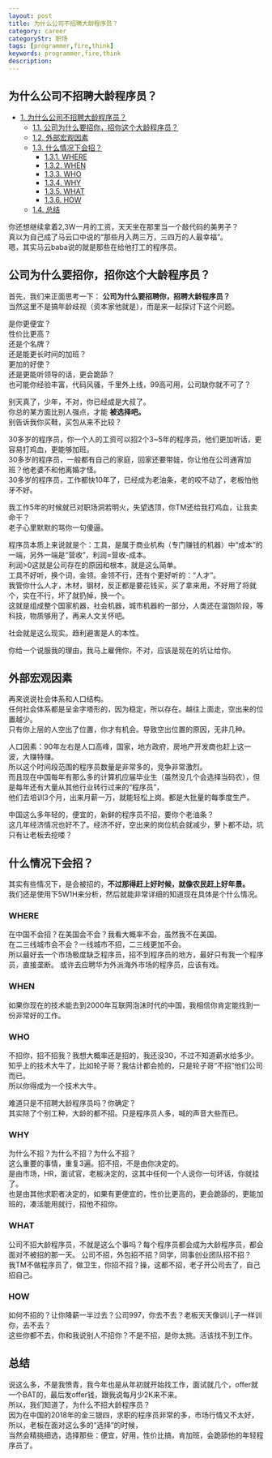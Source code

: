 ```yaml
---
layout: post
title: 为什么公司不招聘大龄程序员？
category: career
categoryStr: 职场
tags: [programmer,fire,think]
keywords: programmer,fire,think
description: 
---
```


<div id="table-of-contents">
<h2>为什么公司不招聘大龄程序员？</h2>
<div id="text-table-of-contents">
<ul>
<li><a href="#sec-1">1. 为什么公司不招聘大龄程序员？</a>
<ul>
<li><a href="#sec-1-1">1.1. 公司为什么要招你，招你这个大龄程序员？</a></li>
<li><a href="#sec-1-2">1.2. 外部宏观因素</a></li>
<li><a href="#sec-1-3">1.3. 什么情况下会招？</a>
<ul>
<li><a href="#sec-1-3-1">1.3.1. WHERE</a></li>
<li><a href="#sec-1-3-2">1.3.2. WHEN</a></li>
<li><a href="#sec-1-3-3">1.3.3. WHO</a></li>
<li><a href="#sec-1-3-4">1.3.4. WHY</a></li>
<li><a href="#sec-1-3-5">1.3.5. WHAT</a></li>
<li><a href="#sec-1-3-6">1.3.6. HOW</a></li>
</ul>
</li>
<li><a href="#sec-1-4">1.4. 总结</a></li>
</ul>
</li>
</ul>
</div>
</div>


你还想继续拿着2,3W一月的工资，天天坐在那里当一个敲代码的美男子？   
真以为自己成了马云口中说的“那些月入两三万，三四万的人最幸福”。   
嗯，其实马云baba说的就是那些在给他打工的程序员。  

## 公司为什么要招你，招你这个大龄程序员？<a id="sec-1-1" name="sec-1-1"></a>

首先，我们来正面思考一下： **公司为什么要招聘你，招聘大龄程序员？**  
当然这里不是搞年龄歧视（资本家他就是），而是来一起探讨下这个问题。  

是你更便宜？  
性价比更高？  
还是个名牌？  
还是能更长时间的加班？  
更加的好使？  
还是更能听领导的话，更会跪舔？  
也可能你经验丰富，代码风骚，千里外上线，99高可用，公司缺你就不可了？  

别天真了，少年，不对，你已经成是大叔了。  
你总的某方面比别人强点，才能 **被选择吧。**  
别告诉我你买鞋，买包从来不比较？  

30多岁的程序员，你一个人的工资可以招2个3~5年的程序员，他们更加听话，更容易打鸡血，更能够加班。  
30多岁的程序员，一般都有自己的家庭，回家还要带娃，你让他在公司通宵加班？他老婆不和他离婚才怪。  
30多岁的程序员，工作都快10年了，已经成为老油条，老的咬不动了，老板怕他牙不好。  

我工作5年的时候就已对职场洞若明火，失望透顶，你TM还给我打鸡血，让我卖命干？  
老子心里默默的骂你一句傻逼。  

程序员本质上来说就是个：工具，是属于商业机构（专门赚钱的机器）中“成本”的一端，另外一端是“营收”，利润=营收-成本。  
利润>0这就是公司存在的原因和根本，就是这么简单。  
工具不好听，换个词，金领。金领不行，还有个更好听的：“人才”。  
我管你什么人才，木材，钢材，反正都是要花钱买，买了拿来用，不好用了将就个，实在不行，坏了就扔掉，换一个。  
这就是组成整个国家机器，社会机器，城市机器的一部分，人类还在温饱阶段，等科技，物质够用了，再来人文关怀吧。  

社会就是这么现实。趋利避害是人的本性。  

你给一个说服我的理由，我马上雇佣你，不对，应该是现在的坑让给你。  

## 外部宏观因素<a id="sec-1-2" name="sec-1-2"></a>

再来说说社会体系和人口结构。  
任何社会体系都是呈金字塔形的，因为稳定，所以存在。越往上面走，空出来的位置越少。  
只有你上层的人空出了位置，你才有机会。导致空出位置的原因，无非几种。  

人口因素：90年左右是人口高峰，国家，地方政府，房地产开发商也赶上这一波，大赚特赚。  
所以这个时间段范围的程序员数量是非常多的，竞争非常激烈。  
而且现在中国每年有那么多的计算机应届毕业生（虽然没几个会选择当码农），但是每年还有大量从其他行业转行过来的“程序员”，  
他们去培训3个月，出来月薪一万，就能轻松上岗。都是大批量的每季度生产。  

中国这么多年轻的，便宜的，新鲜的程序员不招，要你个老油条？   
这几年经济情况也好不了。经济不好，空出来的岗位机会就减少，萝卜都不动，坑只有让老板去挖喽？  

## 什么情况下会招？<a id="sec-1-3" name="sec-1-3"></a>

其实有些情况下，是会被招的，**不过那得赶上好时候，就像农民赶上好年景。**  
我们还是使用下5W1H来分析，然后就能非常详细的知道现在具体是个什么情况。    

### WHERE<a id="sec-1-3-1" name="sec-1-3-1"></a>

在中国不会招？在美国会不会？我看大概率不会，虽然我不在美国。  
在二三线城市会不会？一线城市不招，二三线更加不会。  
所以最好去一个市场极度缺乏程序员，招不到程序员的地方，最好只有我一个程序员，直接垄断。 
或许去应聘华为外派海外市场的程序员，应该有戏。  

### WHEN<a id="sec-1-3-2" name="sec-1-3-2"></a>

如果你现在的技术能去到2000年互联网泡沫时代的中国，我相信你肯定能找到一份非常好的工作。  

### WHO<a id="sec-1-3-3" name="sec-1-3-3"></a>

不招你，招不招我？我想大概率还是招的，我还没30，不过不知道薪水给多少。  
知乎上的技术大牛了，比如轮子哥？我估计都会抢的，只是轮子哥“不招”他们公司而已。  
所以你得成为一个技术大牛。  

难道只是不招聘大龄程序员吗？你确定？  
其实除了个别工种，大龄的都不招。只是程序员人多，喊的声音大些而已。  

### WHY<a id="sec-1-3-4" name="sec-1-3-4"></a>

为什么不招？为什么不招？为什么不招？  
这么重要的事情，重复3遍。招不招，不是由你决定的。  
是由市场，HR，面试官，老板决定的，这其中任何一个人说你一句坏话，你就挂了。  
也是由其他求职者决定的，如果有更便宜的，性价比更高的，更会跪舔的，更能加班的，凑活能用就行，招他不招你。  

### WHAT<a id="sec-1-3-5" name="sec-1-3-5"></a>

公司不招大龄程序员，不就是这么个事吗？每个程序员都会成为大龄程序员，都会面对不被招的那一天。 
公司不招，外包招不招？同学，同事创业团队招不招？  
我TM不做程序员了，做卫生，你招不招？操，这都不招，老子开公司去了，自己招自己。  

### HOW<a id="sec-1-3-6" name="sec-1-3-6"></a>

如何不招的？让你降薪一半过去？公司997，你去不去？老板天天像训儿子一样训你，去不去？  
这些你都不去，你和我说别人不招你？不是不招，是你太挑。活该找不到工作。  

## 总结<a id="sec-1-4" name="sec-1-4"></a>

说这么多，不是我愤青，我今年也是从年初就开始找工作，面试就几个，offer就一个BAT的，最后发offer钱，跟我说每月少2K来不来。  
所以，我们知道了，为什么不招大龄程序员？  
因为在中国的2018年的金三银四，求职的程序员非常的多，市场行情又不太好，所以，老板在面对这么多的“选择”的时候，   
当然会精挑细选，选择那些：便宜，好用，性价比搞，肯加班，会跪舔他的年轻程序员了。  
